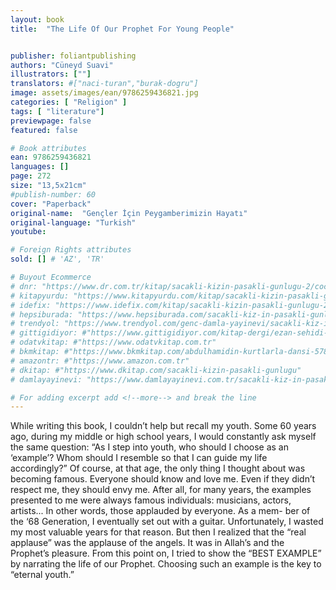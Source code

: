 ```yaml
---
layout: book
title:  "The Life Of Our Prophet For Young People"


publisher: foliantpublishing
authors: "Cüneyd Suavi"
illustrators: [""]
translators: #["naci-turan","burak-dogru"]
image: assets/images/ean/9786259436821.jpg
categories: [ "Religion" ]
tags: [ "literature"]
previewpage: false
featured: false

# Book attributes
ean: 9786259436821
languages: []
page: 272
size: "13,5x21cm"
#publish-number: 60
cover: "Paperback"
original-name:  "Gençler İçin Peygamberimizin Hayatı"
original-language: "Turkish"
youtube:

# Foreign Rights attributes
sold: [] # 'AZ', 'TR'

# Buyout Ecommerce
# dnr: "https://www.dr.com.tr/kitap/sacakli-kizin-pasakli-gunlugu-2/cocuk-ve-genclik/genclik-10-yas/roman-oyku/urunno=0001893059001"
# kitapyurdu: "https://www.kitapyurdu.com/kitap/sacakli-kizin-pasakli-gunlugu-2-/560122.html&filter_name=Sa%C3%A7akl%C4%B1+K%C4%B1z%27%C4%B1n+Pasakl%C4%B1+G%C3%BCnl%C3%BC%C4%9F%C3%BC+2"
# idefix: "https://www.idefix.com/kitap/sacakli-kizin-pasakli-gunlugu-2/cocuk-ve-genclik/genclik-10-yas/roman-oyku/urunno=0001893059001"
# hepsiburada: "https://www.hepsiburada.com/sacakli-kiz-in-pasakli-gunlugu-2-damla-yayinevi-p-HBV000012ER86"
# trendyol: "https://www.trendyol.com/genc-damla-yayinevi/sacakli-kiz-in-pasakli-gunlugu-2-p-54825777"
# gittigidiyor: #"https://www.gittigidiyor.com/kitap-dergi/ezan-sehidi-adnan-menderes_pdp_732728793"
# odatvkitap: #"https://www.odatvkitap.com.tr"
# bkmkitap: #"https://www.bkmkitap.com/abdulhamidin-kurtlarla-dansi-578226"
# amazontr: #"https://www.amazon.com.tr"
# dkitap: #"https://www.dkitap.com/sacakli-kizin-pasakli-gunlugu"
# damlayayinevi: "https://www.damlayayinevi.com.tr/sacakli-kiz-in-pasakli-gunlugu-2-bu-iste-bi-terslik-var"

# For adding excerpt add <!--more--> and break the line
---
```

While writing this book, I couldn’t help but recall
my youth. Some 60 years ago, during my middle
or high school years, I would constantly ask myself the same question: “As I step into youth, who
should I choose as an ‘example’? Whom should I
resemble so that I can guide my life accordingly?”
Of course, at that age, the only thing I thought
about was becoming famous. Everyone should
know and love me. Even if they didn’t respect me,
they should envy me. After all, for many years, the
examples presented to me were always famous
individuals: musicians, actors, artists... In other
words, those applauded by everyone. As a mem-
ber of the ‘68 Generation, I eventually set out with
a guitar. Unfortunately, I wasted my most valuable
years for that reason. But then I realized that the
“real applause” was the applause of the angels. It
was in Allah’s and the Prophet’s pleasure. From
this point on, I tried to show the “BEST EXAMPLE”
by narrating the life of our Prophet. Choosing such
an example is the key to “eternal youth.”
<!--more--> 

